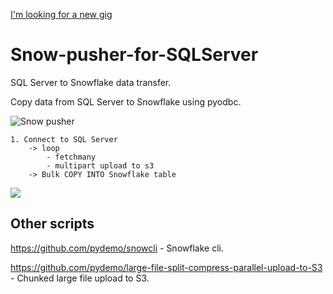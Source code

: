[I'm looking for a new gig](https://github.com/pydemo/Resume)

# Snow-pusher-for-SQLServer
SQL Server to Snowflake data transfer.

Copy data from SQL Server to Snowflake using pyodbc.

![Snow pusher](https://raw.githubusercontent.com/pydemo/Snow-pusher-for-SQLServer/master/snow-pusher.jpg "Snowflake data load.")

```
1. Connect to SQL Server
    -> loop
        - fetchmany
        - multipart upload to s3
    -> Bulk COPY INTO Snowflake table
```        
[<img src="https://www.buymeacoffee.com/assets/img/custom_images/orange_img.png">](https://www.buymeacoffee.com/0nJ32Xg)

## Other scripts
https://github.com/pydemo/snowcli - Snowflake cli.


https://github.com/pydemo/large-file-split-compress-parallel-upload-to-S3 - Chunked large file upload to S3.
